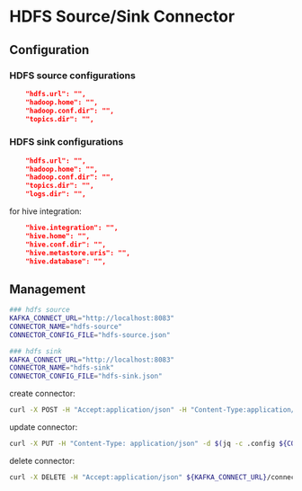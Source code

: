 # HDFS Source/Sink Connector

## Configuration

### HDFS source configurations

```json
    "hdfs.url": "",
    "hadoop.home": "",
    "hadoop.conf.dir": "",
    "topics.dir": "",
```

### HDFS sink configurations

```json
    "hdfs.url": "",
    "hadoop.home": "",
    "hadoop.conf.dir": "",
    "topics.dir": "",
    "logs.dir": "",
```

for hive integration:

```json
    "hive.integration": "",
    "hive.home": "",
    "hive.conf.dir": "",
    "hive.metastore.uris": "",
    "hive.database": "",
```

## Management

```sh
### hdfs source
KAFKA_CONNECT_URL="http://localhost:8083"
CONNECTOR_NAME="hdfs-source"
CONNECTOR_CONFIG_FILE="hdfs-source.json"

### hdfs sink
KAFKA_CONNECT_URL="http://localhost:8083"
CONNECTOR_NAME="hdfs-sink"
CONNECTOR_CONFIG_FILE="hdfs-sink.json"
```

create connector:

```sh
curl -X POST -H "Accept:application/json" -H "Content-Type:application/json" -d @${CONNECTOR_CONFIG_FILE} ${KAFKA_CONNECT_URL}/connectors
```

update connector:

```sh
curl -X PUT -H "Content-Type: application/json" -d $(jq -c .config ${CONNECTOR_CONFIG_FILE}) ${KAFKA_CONNECT_URL}/connectors/${CONNECTOR_NAME}/config
```

delete connector:

```sh
curl -X DELETE -H "Accept:application/json" ${KAFKA_CONNECT_URL}/connectors/${CONNECTOR_NAME}
```
